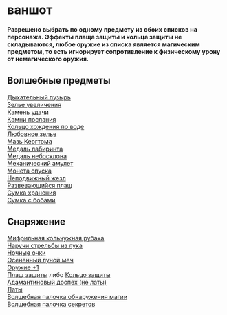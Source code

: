 # ваншот

#### Разрешено выбрать по одному предмету из обоих списков на персонажа. Эффекты плаща защиты и кольца защиты не складываются, любое оружие из списка является магическим предметом, то есть игнорирует сопротивление к физическому урону от немагического оружия.


## Волшебные предметы
[Дыхательный пузырь](https://dnd.su/items/2280-breathing_bubble/)\
[Зелье увеличения](https://dnd.su/items/70-potion_of_growth/)\
[Камень удачи](https://dnd.su/items/82-stone_of_good_luck/)\
[Камни послания](https://dnd.su/items/84-sending_stones/)\
[Кольцо хождения по воде](https://dnd.su/items/113-ring_of_water_walking/)\
[Любовное зелье](https://dnd.su/items/125-philter_of_love/)\
[Мазь Кеогтома](https://dnd.su/items/126-keoghtom_s_ointment/)\
[Медаль лабиринта](https://dnd.su/items/3610-medal_of_the_maze/)\
[Медаль небосклона](https://dnd.su/items/3609-medal_of_the_horizonback/)\
[Механический амулет](https://dnd.su/items/406-clockwork_amulet/)\
[Монета спуска](https://dnd.su/items/2282-coin_of_delving/)\
[Неподвижный жезл](https://dnd.su/items/153-immovable_rod/)\
[Развевающийся плащ](https://dnd.su/items/420-cloak_of_billowing/)\
[Сумка хранения](https://dnd.su/items/227-bag_of_holding/)\
[Сумка с бобами](https://dnd.su/items/225-bag_of_beans/)

## Снаряжение
[Мифрильная кольчужная рубаха](https://dnd.su/items/2454-vanrak_s_mithral_shirt/)\
[Наручи стрельбы из лука](https://dnd.su/items/152-bracers_of_archery/)\
[Ночные очки](https://dnd.su/items/154-goggles_of_night/)\
[Осененный луной меч](https://dnd.su/items/410-moon_touched_sword/)\
[Оружие +1](https://dnd.su/items/160-weapon_1_2_3/)\
[Плащ защиты](https://dnd.su/items/171-cloak_of_protection/) либо [Кольцо защиты](https://dnd.su/items/94-ring_of_protection/)\
[Адамантиновый доспех (не латы)](https://dnd.su/items/1-adamantine_armor/)\
[Латы](http://dm-stuff.ru/gear-catalog/plate_armor)\
[Волшебная палочка обнаружения магии](https://dnd.su/items/19-wand_of_magic_detection/)\
[Волшебная палочка секретов](https://dnd.su/items/24-wand_of_secrets/)
